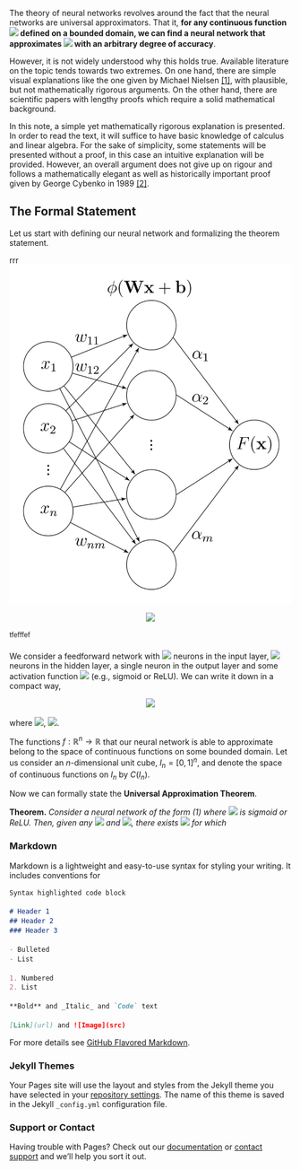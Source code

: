 The theory of neural networks revolves around the fact that the neural networks are universal approximators. That it, **for any continuous function <img src="https://render.githubusercontent.com/render/math?math=\Large f"> defined on a bounded domain, we can find a neural network that approximates <img src="https://render.githubusercontent.com/render/math?math=\Large f"> with an arbitrary degree of accuracy**.

However, it is not widely understood why this holds true. Available literature on the topic tends towards two extremes. On one hand, there are simple visual explanations like the one given by Michael Nielsen [[1]](http://neuralnetworksanddeeplearning.com/chap4.html), with plausible, but not mathematically rigorous arguments. On the other hand, there are scientific papers with lengthy proofs which require a solid mathematical background.

In this note, a simple yet mathematically rigorous explanation is presented. In order to read the text, it will suffice to have basic knowledge of calculus and linear algebra. For the sake of simplicity, some statements will be presented without a proof, in this case an intuitive explanation will be provided. However, an overall argument does not give up on rigour and follows a mathematically elegant as well as historically important proof given by George Cybenko in 1989 [[2]](https://web.eecs.umich.edu/~cscott/smlrg/approx_by_superposition.pdf).

## The Formal Statement
Let us start with defining our neural network and formalizing the theorem statement.

rrr
![immm](assets/images/nn.jpg)

<div align="center">
<img src="https://github.com/olgagraf/olgagraf.github.io/assets/images/2020-11-26-nn.jpg" height="400">
</div>

<sup>tfefffef</sup>

We consider a feedforward network with <img src="https://render.githubusercontent.com/render/math?math=\Large n"> neurons in the input layer, <img src="https://render.githubusercontent.com/render/math?math=\Large m"> neurons in the hidden layer, a single neuron in the output layer and some activation function <img src="https://render.githubusercontent.com/render/math?math=\Large \phi"> (e.g., sigmoid or ReLU). We can write it down in a compact way,

<div align="center">
<img src="https://render.githubusercontent.com/render/math?math=%5CLarge+%5Cdisplaystyle+%5Cbegin%7Bequation%7D%5Clabel%7Bnn%7D%0AF%28%5Cmathbf%7Bx%7D%29%3D%5Csum_%7Bi%3D1%7D%5E%7Bm%7D%5Calpha_i%5Cvarphi%28%5Cmathbf%7Bw%7D_i%5Cmathbf%7Bx%7D%2Bb_i%29%2C%0A%5Cend%7Bequation%7D">
</div>

where <img src="https://render.githubusercontent.com/render/math?math=%5CLarge+%5Cdisplaystyle+%5Cmathbf%7Bw%7D_i%2C+%5Cmathbf%7Bx%7D+%5Cin+%5Cmathbb%7BR%7D%5En">, <img src="https://render.githubusercontent.com/render/math?math=%5CLarge+%5Cdisplaystyle+%5Calpha_i%2C+b_i+%5Cin+%5Cmathbb%7BR%7D">.

The functions $f:\mathbb{R}^n\rightarrow \mathbb{R}$ that our neural network is able to approximate belong to the space of continuous functions on some bounded domain. Let us consider an $n$-dimensional unit cube, $I_n=[0,1]^n$, and denote the space of continuous functions on $I_n$ by $C(I_n)$.

Now we can formally state the **Universal Approximation Theorem**.

**Theorem.** *Consider a neural network of the form (1) where <img src="https://render.githubusercontent.com/render/math?math=\large \varphi"> is sigmoid or ReLU. Then, given any <img src="https://render.githubusercontent.com/render/math?math=\large f\in C(I_n)"> and <img src="https://render.githubusercontent.com/render/math?math=\large \varepsilon>0">, there exists <img src="https://render.githubusercontent.com/render/math?math=\large F(\mathbf{x})"> for which*


<!---
<ul>
  {% for post in site.posts %}
    <li>
      <a href="{{ post.url }}">{{ post.title }}</a>
    </li>
  {% endfor %}
</ul>
-->


### Markdown

Markdown is a lightweight and easy-to-use syntax for styling your writing. It includes conventions for

```markdown
Syntax highlighted code block

# Header 1
## Header 2
### Header 3

- Bulleted
- List

1. Numbered
2. List

**Bold** and _Italic_ and `Code` text

[Link](url) and ![Image](src)
```

For more details see [GitHub Flavored Markdown](https://guides.github.com/features/mastering-markdown/).

### Jekyll Themes

Your Pages site will use the layout and styles from the Jekyll theme you have selected in your [repository settings](https://github.com/olgagraf/olgagraf.github.io/settings). The name of this theme is saved in the Jekyll `_config.yml` configuration file.

### Support or Contact

Having trouble with Pages? Check out our [documentation](https://docs.github.com/categories/github-pages-basics/) or [contact support](https://github.com/contact) and we’ll help you sort it out.
